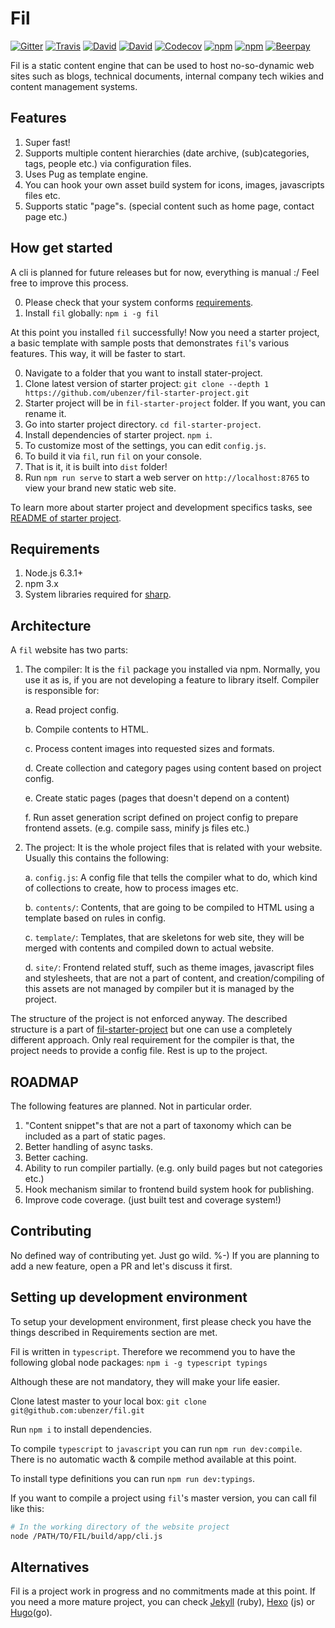 # Fil

[![Gitter](https://img.shields.io/gitter/room/ubenzer/fil.svg?maxAge=2592000&style=flat-square)](https://gitter.im/ubenzer/fil)
[![Travis](https://img.shields.io/travis/ubenzer/fil.svg?maxAge=3600&style=flat-square)](https://travis-ci.org/ubenzer/fil)
[![David](https://img.shields.io/david/ubenzer/fil.svg?maxAge=3600&style=flat-square)](https://david-dm.org/ubenzer/fil)
[![David](https://img.shields.io/david/dev/ubenzer/fil.svg?maxAge=3600&style=flat-square)](https://david-dm.org/ubenzer/fil#info=devDependencies)
[![Codecov](https://img.shields.io/codecov/c/github/ubenzer/fil.svg?maxAge=3600&style=flat-square)](https://codecov.io/gh/ubenzer/fil)
[![npm](https://img.shields.io/npm/v/fil.svg?maxAge=3600&style=flat-square)](https://www.npmjs.com/package/fil)
[![npm](https://img.shields.io/npm/dt/fil.svg?maxAge=3600&style=flat-square)](https://www.npmjs.com/package/fil)
[![Beerpay](https://img.shields.io/beerpay/ubenzer/fil.svg?maxAge=2592000&style=flat-square)](https://beerpay.io/ubenzer/fil)
   
Fil is a static content engine that can be used to host no-so-dynamic web sites such as blogs, technical documents, 
internal company tech wikies and content management systems.

## Features
1. Super fast!
2. Supports multiple content hierarchies (date archive, (sub)categories, tags, people etc.) via configuration files.
3. Uses Pug as template engine.
4. You can hook your own asset build system for icons, images, javascripts files etc.
5. Supports static "page"s. (special content such as home page, contact page etc.)

## How get started
A cli is planned for future releases but for now, everything is manual :/ Feel free to improve this process.

0. Please check that your system conforms [requirements](#requirements).
1. Install `fil` globally: `npm i -g fil` 
 
At this point you installed `fil` successfully! Now you need a starter project, a basic template with sample
posts that demonstrates `fil`'s various features. This way, it will be faster to start.
 
0. Navigate to a folder that you want to install stater-project.
1. Clone latest version of starter project: `git clone --depth 1 https://github.com/ubenzer/fil-starter-project.git`
2. Starter project will be in `fil-starter-project` folder. If you want, you can rename it.
3. Go into starter project directory. `cd fil-starter-project`.
4. Install dependencies of starter project. `npm i`.
5. To customize most of the settings, you can edit `config.js`.
6. To build it via `fil`, run `fil` on your console.
7. That is it, it is built into `dist` folder!
8. Run `npm run serve` to start a web server on `http://localhost:8765` to view your brand new static web site.

To learn more about starter project and development specifics tasks, see 
[README of starter project]( https://github.com/ubenzer/fil-starter-project).

## Requirements
1. Node.js 6.3.1+
2. npm 3.x
3. System libraries required for [sharp](http://sharp.readthedocs.io/en/stable/install/).

## Architecture
A `fil` website has two parts:

1. The compiler: It is the `fil` package you installed via npm. Normally, you use it as is, if you are not developing
a feature to library itself. Compiler is responsible for:

    a. Read project config.
    
    b. Compile contents to HTML.
    
    c. Process content images into requested sizes and formats.
    
    d. Create collection and category pages using content based on project config.
    
    e. Create static pages (pages that doesn't depend on a content)
    
    f. Run asset generation script defined on project config to prepare frontend assets. (e.g. compile sass, minify js
     files etc.)
  
2. The project: It is the whole project files that is related with your website. Usually this contains the following:

    a. `config.js`: A config file that tells the compiler what to do, which kind of collections to create,
     how to process images etc.
     
    b. `contents/`: Contents, that are going to be compiled to HTML using a template based on rules in config.
    
    c. `template/`: Templates, that are skeletons for web site, they will be merged with contents and compiled down
     to actual website.
     
    d. `site/`: Frontend related stuff, such as theme images, javascript files and stylesheets, that are not a part
     of content, and creation/compiling of this assets are not managed by compiler but it is managed by the project.
     
The structure of the project is not enforced anyway. The described structure is a part of 
[fil-starter-project](https://github.com/ubenzer/fil-starter-project) but one can use a completely different 
approach. Only real requirement for the compiler is that, the project needs to provide a config file.
Rest is up to the project.

## ROADMAP
The following features are planned. Not in particular order.
1. "Content snippet"s that are not a part of taxonomy which can be included as a part of static pages.
2. Better handling of async tasks.
3. Better caching.
4. Ability to run compiler partially. (e.g. only build pages but not categories etc.)
5. Hook mechanism similar to frontend build system hook for publishing.
6. Improve code coverage. (just built test and coverage system!)

## Contributing
No defined way of contributing yet. Just go wild. %-) If you are planning to add a new feature, open a PR and let's
discuss it first.

## Setting up development environment
To setup your development environment, first please check you have the things described in
Requirements section are met.

Fil is written in `typescript`. Therefore we recommend you to have the following global node packages:
`npm i -g typescript typings` 

Although these are not mandatory, they will make your life easier.

Clone latest master to your local box:
`git clone git@github.com:ubenzer/fil.git`

Run `npm i` to install dependencies.

To compile `typescript` to `javascript` you can run `npm run dev:compile`. There is no automatic wacth & compile
method available at this point.

To install type definitions you can run `npm run dev:typings`.

If you want to compile a project using `fil`'s master version, you can call fil like this:
```sh
# In the working directory of the website project
node /PATH/TO/FIL/build/app/cli.js
```

## Alternatives
Fil is a project work in progress and no commitments made at this point. If you need a more mature project, you can
check [Jekyll](https://jekyllrb.com/) (ruby), [Hexo](https://hexo.io) (js) or [Hugo](https://gohugo.io/)(go).
